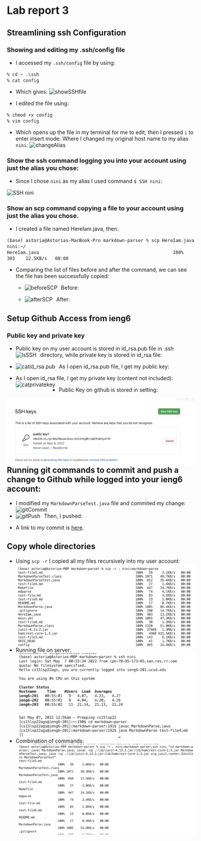 # Lab report 3
## Streamlining ssh Configuration
### Showing and editing my .ssh/config file
- I accessed my `.ssh/config` file by using:
```
% cd ~ .\ssh
% cat config
```
- Which gives:
<img src="showSSHfile.jpeg"
     alt="showSSHfile"/> 

- I edited the file using:
```
% chmod +x config
% vim config
```
- Which opens up the file in my terminal for me to edit, then I pressed `i` to enter insert mode. Where I changed my original host name to my alias `nini`:
<img src="changeAlias.png"
     alt="changeAlias"/> 


### Show the ssh command logging you into your account using just the alias you chose:

- Since I chose `nini` as my alias I used command
`$ SSH nini`:

<img src="SSHnini.jpeg"
     alt="SSH nini" /> 


### Show an scp command copying a file to your account using just the alias you chose.

- I created a file named HereIam.java, then:
```
(base) astoria@Astorias-MacBook-Pro markdown-parser % scp HereIam.java nini:~/
HereIam.java                                                  100%  303    12.5KB/s   00:00  
```
- Comparing the list of files before and after the command, we can see the file has been successfully copied:
     - Before:
<img src="beforeSCP.png"
     alt="beforeSCP"
     style="float: left; margin-right: 10px;" /> 

     - After:
<img src="afterSCP.png"
     alt="afterSCP"
     style="float: left; margin-right: 10px;" /> 

## Setup Github Access from ieng6

### Public key and private key
- Public key on my user account is stored in id_rsa.pub file in .ssh directory, while private key is stored in id_rsa file:
<img src="lsSSH.png" 
     alt="lsSSH"
     style="float: left; margin-right: 10px;" /> 

- As I open id_rsa.pub file, I get my public key:
<img src="catid_rsa.pub.png" 
     alt="catid_rsa.pub"
     style="float: left; margin-right: 10px;" /> 

- As I open id_rsa file, I get my private key (content not included):
<img src="catprivatekey.png" 
     alt="catprivatekey"
     style="float: left; margin-right: 10px;" /> 

- Public Key on github is stored in setting:

<img src="PublicKeyOnGithub.jpeg" 
     alt="PublicKeyOnGithub"
     style="float: left; margin-right: 10px;" /> 

## Running git commands to commit and push a change to Github while logged into your ieng6 account:
- I modified my `MarkdownParseTest.java` file and commited my change:
<img src="gitCommit.png" 
     alt="gitCommit"
     style="float: left; margin-right: 10px;"
     width="500" /> 

- Then, I pushed:
<img src="gitPush.png" 
     alt="gitPush"
     style="float: left; margin-right: 10px;" /> 

- A link to my commit is [here](https://github.com/astoriama/markdown-parser/commit/e62f94fa4cf0a7cbd3102f8f9bed7c6b896809fa).

## Copy whole directories
- Using `scp -r` I copied all my files recursively into my user account:
<img src="scp-r.png" 
     alt="scp -r"
     style="float: left; margin-right: 10px;" /> 

- Running file on server:
<img src="runFileOnServer.png" 
     alt="runFileOnServer"
     style="float: left; margin-right: 10px;" /> 

- Combination of commands:
<img src="manyCommands.png" 
     alt="manyCommands"
     style="float: left; margin-right: 10px;" /> 

